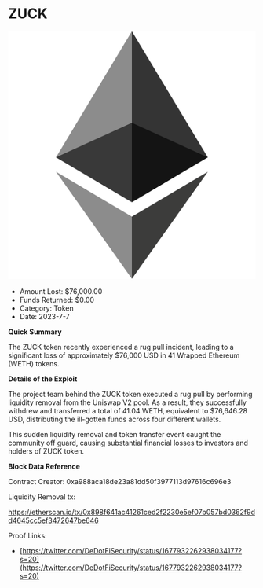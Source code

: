 # ZUCK
![ZUCK](/rektimages/ZUCK-Rug-Pull.png)
- Amount Lost: $76,000.00
- Funds Returned: $0.00
- Category: Token
- Date: 2023-7-7

**Quick Summary**

The ZUCK token recently experienced a rug pull incident, leading to a significant loss of approximately $76,000 USD in 41 Wrapped Ethereum (WETH) tokens.

  


 **Details of the Exploit**

The project team behind the ZUCK token executed a rug pull by performing liquidity removal from the Uniswap V2 pool. As a result, they successfully withdrew and transferred a total of 41.04 WETH, equivalent to $76,646.28 USD, distributing the ill-gotten funds across four different wallets.

  


This sudden liquidity removal and token transfer event caught the community off guard, causing substantial financial losses to investors and holders of ZUCK token.

  


 **Block Data Reference**

Contract Creator: 0xa988aca18de23a81dd50f3977113d97616c696e3

Liquidity Removal tx:

https://etherscan.io/tx/0x898f641ac41261ced2f2230e5ef07b057bd0362f9dd4645cc5ef3472647be646


Proof Links:
- [https://twitter.com/DeDotFiSecurity/status/1677932262938034177?s=20](https://twitter.com/DeDotFiSecurity/status/1677932262938034177?s=20)


